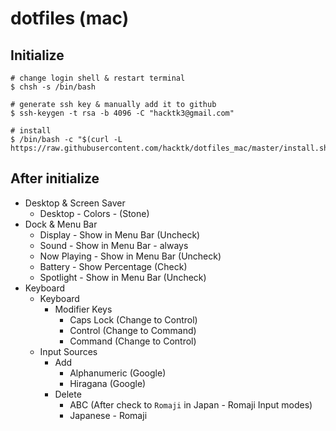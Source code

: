 # dotfiles (mac)

## Initialize
```
# change login shell & restart terminal
$ chsh -s /bin/bash

# generate ssh key & manually add it to github
$ ssh-keygen -t rsa -b 4096 -C "hacktk3@gmail.com"

# install
$ /bin/bash -c "$(curl -L https://raw.githubusercontent.com/hacktk/dotfiles_mac/master/install.sh)"
```

## After initialize
- Desktop & Screen Saver
    - Desktop - Colors - (Stone)
- Dock & Menu Bar
    - Display - Show in Menu Bar (Uncheck)
    - Sound - Show in Menu Bar - always
    - Now Playing - Show in Menu Bar (Uncheck)
    - Battery - Show Percentage (Check)
    - Spotlight - Show in Menu Bar (Uncheck)
- Keyboard
    - Keyboard
        - Modifier Keys
            - Caps Lock (Change to Control)
            - Control (Change to Command)
            - Command (Change to Control)
    - Input Sources
        - Add
            - Alphanumeric (Google)
            - Hiragana (Google)
        - Delete
            - ABC (After check to `Romaji` in Japan - Romaji Input modes)
            - Japanese - Romaji
